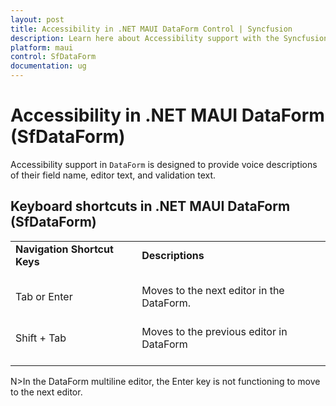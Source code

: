 ```yaml
---
layout: post
title: Accessibility in .NET MAUI DataForm Control | Syncfusion
description: Learn here about Accessibility support with the Syncfusion .NET MAUI DataForm(SfDataForm) control in mobile and desktop applications from a single shared codebase.
platform: maui
control: SfDataForm
documentation: ug
---
```


# Accessibility in .NET MAUI DataForm (SfDataForm)

Accessibility support in `DataForm` is designed to provide voice descriptions of their field name, editor text, and validation text.

## Keyboard shortcuts in .NET MAUI DataForm (SfDataForm)

<table>
<tr>
<td>
<b> Navigation Shortcut Keys </b> <br/><br/></td><td>
<b> Descriptions </b> <br/><br/></td></tr>
<tr>
<td>
Tab or Enter<br/><br/></td><td>Moves to the next editor in the DataForm.<br/><br/></td></tr>
<tr>
<td>
Shift + Tab<br/><br/></td><td>
Moves to the previous editor in DataForm<br/><br/></td></tr>
</table>

N>In the DataForm multiline editor, the Enter key is not functioning to move to the next editor.

